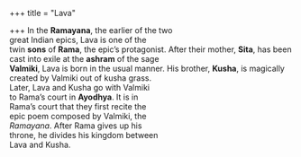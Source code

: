 +++
title = "Lava"

+++
In the **Ramayana**, the earlier of the two  
great Indian epics, Lava is one of the  
twin **sons** of **Rama**, the epic’s protagonist. After their mother, **Sita**, has been  
cast into exile at the **ashram** of the sage  
**Valmiki**, Lava is born in the usual manner. His brother, **Kusha**, is magically  
created by Valmiki out of kusha grass.  
Later, Lava and Kusha go with Valmiki  
to Rama’s court in **Ayodhya**. It is in  
Rama’s court that they first recite the  
epic poem composed by Valmiki, the  
*Ramayana*. After Rama gives up his  
throne, he divides his kingdom between  
Lava and Kusha.